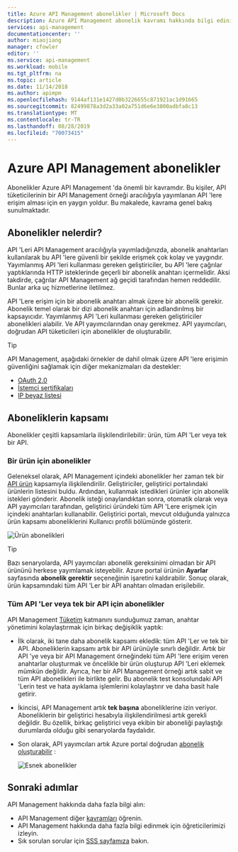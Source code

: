 ```yaml
---
title: Azure API Management abonelikler | Microsoft Docs
description: Azure API Management abonelik kavramı hakkında bilgi edinin.
services: api-management
documentationcenter: ''
author: miaojiang
manager: cfowler
editor: ''
ms.service: api-management
ms.workload: mobile
ms.tgt_pltfrm: na
ms.topic: article
ms.date: 11/14/2018
ms.author: apimpm
ms.openlocfilehash: 9144af131e1427d0b3226655c871921ac1d91665
ms.sourcegitcommit: 82499878a3d2a33a02a751d6e6e3800adbfa8c13
ms.translationtype: MT
ms.contentlocale: tr-TR
ms.lasthandoff: 08/28/2019
ms.locfileid: "70073415"
---
```

# <a name="subscriptions-in-azure-api-management"></a>Azure API Management abonelikler

Abonelikler Azure API Management 'da önemli bir kavramdır. Bu kişiler, API tüketicilerinin bir API Management örneği aracılığıyla yayımlanan API 'lere erişim alması için en yaygın yoldur. Bu makalede, kavrama genel bakış sunulmaktadır.

## <a name="what-are-subscriptions"></a>Abonelikler nelerdir?

API 'Leri API Management aracılığıyla yayımladığınızda, abonelik anahtarları kullanılarak bu API 'lere güvenli bir şekilde erişmek çok kolay ve yaygındır. Yayımlanmış API 'leri kullanması gereken geliştiriciler, bu API 'lere çağrılar yaptıklarında HTTP isteklerinde geçerli bir abonelik anahtarı içermelidir. Aksi takdirde, çağrılar API Management ağ geçidi tarafından hemen reddedilir. Bunlar arka uç hizmetlerine iletilmez.

API 'Lere erişim için bir abonelik anahtarı almak üzere bir abonelik gerekir. Abonelik temel olarak bir dizi abonelik anahtarı için adlandırılmış bir kapsayıcıdır. Yayımlanmış API 'Leri kullanması gereken geliştiriciler abonelikleri alabilir. Ve API yayımcılarından onay gerekmez. API yayımcıları, doğrudan API tüketicileri için abonelikler de oluşturabilir.

> [!TIP]
> API Management, aşağıdaki örnekler de dahil olmak üzere API 'lere erişimin güvenliğini sağlamak için diğer mekanizmaları da destekler:
> - [OAuth 2.0](api-management-howto-protect-backend-with-aad.md)
> - [İstemci sertifikaları](api-management-howto-mutual-certificates-for-clients.md)
> - [IP beyaz listesi](https://docs.microsoft.com/azure/api-management/api-management-access-restriction-policies#RestrictCallerIPs)

## <a name="scope-of-subscriptions"></a>Aboneliklerin kapsamı

Abonelikler çeşitli kapsamlarla ilişkilendirilebilir: ürün, tüm API 'Ler veya tek bir API.

### <a name="subscriptions-for-a-product"></a>Bir ürün için abonelikler

Geleneksel olarak, API Management içindeki abonelikler her zaman tek bir [API ürün](api-management-terminology.md) kapsamıyla ilişkilendirilir. Geliştiriciler, geliştirici portalındaki ürünlerin listesini buldu. Ardından, kullanmak istedikleri ürünler için abonelik istekleri gönderir. Abonelik isteği onaylandıktan sonra, otomatik olarak veya API yayımcıları tarafından, geliştirici üründeki tüm API 'Lere erişmek için içindeki anahtarları kullanabilir. Geliştirici portalı, mevcut olduğunda yalnızca ürün kapsamı aboneliklerini Kullanıcı profili bölümünde gösterir. 

![Ürün abonelikleri](./media/api-management-subscriptions/product-subscription.png)

> [!TIP]
> Bazı senaryolarda, API yayımcıları abonelik gereksinimi olmadan bir API ürününü herkese yayımlamak isteyebilir. Azure portal ürünün **Ayarlar** sayfasında **abonelik gerektir** seçeneğinin işaretini kaldırabilir. Sonuç olarak, ürün kapsamındaki tüm API 'Ler bir API anahtarı olmadan erişilebilir.

### <a name="subscriptions-for-all-apis-or-an-individual-api"></a>Tüm API 'Ler veya tek bir API için abonelikler

API Management [Tüketim](https://aka.ms/apimconsumptionblog) katmanını sunduğumuz zaman, anahtar yönetimini kolaylaştırmak için birkaç değişiklik yaptık:
- İlk olarak, iki tane daha abonelik kapsamı ekledik: tüm API 'Ler ve tek bir API. Aboneliklerin kapsamı artık bir API ürünüyle sınırlı değildir. Artık bir API 'ye veya bir API Management örneğindeki tüm API 'lere erişim veren anahtarlar oluşturmak ve öncelikle bir ürün oluşturup API 'Leri eklemek mümkün değildir. Ayrıca, her bir API Management örneği artık sabit ve tüm API abonelikleri ile birlikte gelir. Bu abonelik test konsolundaki API 'Lerin test ve hata ayıklama işlemlerini kolaylaştırır ve daha basit hale getirir.

- İkincisi, API Management artık **tek başına** aboneliklerine izin veriyor. Aboneliklerin bir geliştirici hesabıyla ilişkilendirilmesi artık gerekli değildir. Bu özellik, birkaç geliştirici veya ekibin bir aboneliği paylaştığı durumlarda olduğu gibi senaryolarda faydalıdır.

- Son olarak, API yayımcıları artık Azure portal doğrudan [abonelik oluşturabilir](api-management-howto-create-subscriptions.md) :

    ![Esnek abonelikler](./media/api-management-subscriptions/flexible-subscription.png)

## <a name="next-steps"></a>Sonraki adımlar
API Management hakkında daha fazla bilgi alın:

+ API Management diğer [kavramları](api-management-terminology.md) öğrenin.
+ API Management hakkında [](import-and-publish.md) daha fazla bilgi edinmek için öğreticilerimizi izleyin.
+ Sık sorulan sorular için [SSS sayfamıza](api-management-faq.md) bakın.
